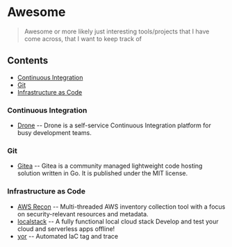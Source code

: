 # Awesome

> Awesome or more likely just interesting tools/projects that I have come across, that I want to keep track of

## Contents

- [Continuous Integration](#continuous-integration)
- [Git](#git)
- [Infrastructure as Code](#infrastructure-as-code)


### Continuous Integration

- [Drone](https://www.drone.io) -- Drone is a self-service Continuous Integration platform for busy development teams.

### Git

- [Gitea](https://gitea.io/) -- Gitea is a community managed lightweight code hosting solution written in Go. It is published under the MIT license. 
  
### Infrastructure as Code

- [AWS Recon](https://github.com/darkbitio/aws-recon) -- Multi-threaded AWS inventory collection tool with a focus on security-relevant resources and metadata. 
- [localstack](https://localstack.cloud/) -- A fully functional local cloud stack Develop and test your cloud and serverless apps offline!
- [yor](https://yor.io/) -- Automated IaC tag and trace
